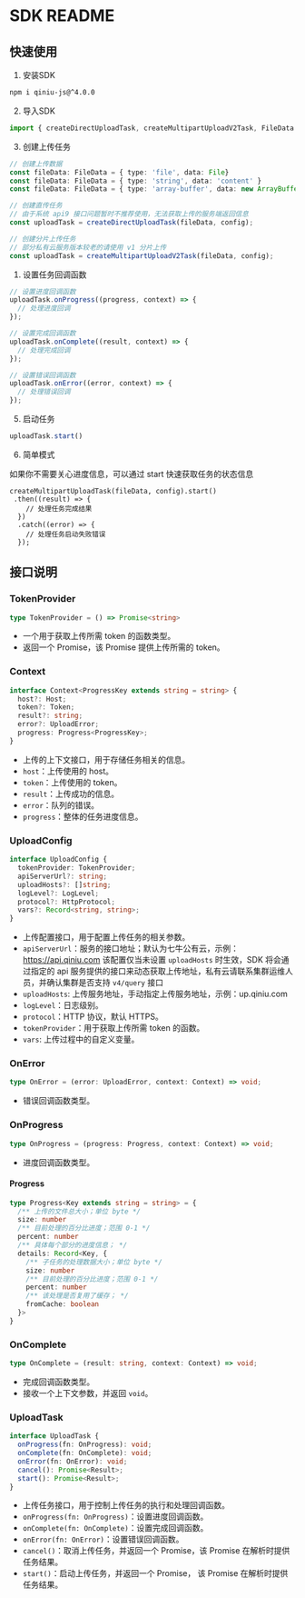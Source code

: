 # SDK README

## 快速使用

1. 安装SDK

```bash
npm i qiniu-js@^4.0.0
```

2. 导入SDK

```typescript
import { createDirectUploadTask, createMultipartUploadV2Task, FileData } from 'qiniu-js';
```

3. 创建上传任务

```typescript
// 创建上传数据
const fileData: FileData = { type: 'file', data: File}
const fileData: FileData = { type: 'string', data: 'content' }
const fileData: FileData = { type: 'array-buffer', data: new ArrayBuffer(1e3) }

// 创建直传任务
// 由于系统 api9 接口问题暂时不推荐使用，无法获取上传的服务端返回信息
const uploadTask = createDirectUploadTask(fileData, config);

// 创建分片上传任务
// 部分私有云服务版本较老的请使用 v1 分片上传
const uploadTask = createMultipartUploadV2Task(fileData, config);
```

1. 设置任务回调函数

```typescript
// 设置进度回调函数
uploadTask.onProgress((progress, context) => {
  // 处理进度回调
});

// 设置完成回调函数
uploadTask.onComplete((result, context) => {
  // 处理完成回调
});

// 设置错误回调函数
uploadTask.onError((error, context) => {
  // 处理错误回调
});
```

5. 启动任务

```typescript
uploadTask.start()
```

6. 简单模式

如果你不需要关心进度信息，可以通过 start 快速获取任务的状态信息

```
createMultipartUploadTask(fileData, config).start()
 .then((result) => {
    // 处理任务完成结果
  })
  .catch((error) => {
    // 处理任务启动失败错误
  });
```

## 接口说明

### TokenProvider

```typescript
type TokenProvider = () => Promise<string>
```

- 一个用于获取上传所需 token 的函数类型。
- 返回一个 Promise，该 Promise 提供上传所需的 token。

### Context

```typescript
interface Context<ProgressKey extends string = string> {
  host?: Host;
  token?: Token;
  result?: string;
  error?: UploadError;
  progress: Progress<ProgressKey>;
}
```

- 上传的上下文接口，用于存储任务相关的信息。
- `host`：上传使用的 host。
- `token`：上传使用的 token。
- `result`：上传成功的信息。
- `error`：队列的错误。
- `progress`：整体的任务进度信息。

### UploadConfig

```typescript
interface UploadConfig {
  tokenProvider: TokenProvider;
  apiServerUrl?: string;
  uploadHosts?: []string;
  logLevel?: LogLevel;
  protocol?: HttpProtocol;
  vars?: Record<string, string>;
}
```

- 上传配置接口，用于配置上传任务的相关参数。
- `apiServerUrl`：服务的接口地址；默认为七牛公有云，示例：<https://api.qiniu.com> 该配置仅当未设置 `uploadHosts` 时生效，SDK 将会通过指定的 api 服务提供的接口来动态获取上传地址，私有云请联系集群运维人员，并确认集群是否支持 `v4/query` 接口
- `uploadHosts`: 上传服务地址，手动指定上传服务地址，示例：up.qiniu.com
- `logLevel`：日志级别。
- `protocol`：HTTP 协议，默认 HTTPS。
- `tokenProvider`：用于获取上传所需 token 的函数。
- `vars`: 上传过程中的自定义变量。

### OnError

```typescript
type OnError = (error: UploadError, context: Context) => void;
```

- 错误回调函数类型。

### OnProgress

```typescript
type OnProgress = (progress: Progress, context: Context) => void;
```

- 进度回调函数类型。

#### Progress

```typescript
type Progress<Key extends string = string> = {
  /** 上传的文件总大小；单位 byte */
  size: number
  /** 目前处理的百分比进度；范围 0-1 */
  percent: number
  /** 具体每个部分的进度信息； */
  details: Record<Key, {
    /** 子任务的处理数据大小；单位 byte */
    size: number
    /** 目前处理的百分比进度；范围 0-1 */
    percent: number
    /** 该处理是否复用了缓存； */
    fromCache: boolean
  }>
}
```

### OnComplete

```typescript
type OnComplete = (result: string, context: Context) => void;
```

- 完成回调函数类型。
- 接收一个上下文参数，并返回 `void`。

### UploadTask

```typescript
interface UploadTask {
  onProgress(fn: OnProgress): void;
  onComplete(fn: OnComplete): void;
  onError(fn: OnError): void;
  cancel(): Promise<Result>;
  start(): Promise<Result>;
}
```

- 上传任务接口，用于控制上传任务的执行和处理回调函数。
- `onProgress(fn: OnProgress)`：设置进度回调函数。
- `onComplete(fn: OnComplete)`：设置完成回调函数。
- `onError(fn: OnError)`：设置错误回调函数。
- `cancel()`：取消上传任务，并返回一个 Promise，该 Promise 在解析时提供任务结果。
- `start()`：启动上传任务，并返回一个 Promise， 该 Promise 在解析时提供任务结果。
